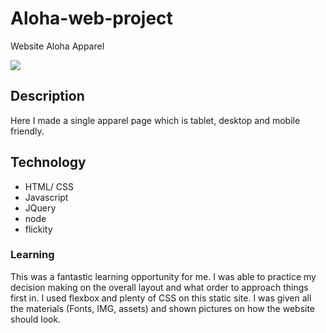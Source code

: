 # Aloha-web-project
Website Aloha Apparel 

![](Aloha-project.gif)



## Description
Here I made a single apparel page which is tablet, desktop and mobile friendly.



## Technology
* HTML/ CSS
* Javascript
* JQuery
* node
* flickity

### Learning

This was a fantastic learning opportunity for me. I was able to practice my decision making on the overall layout and what order to approach things first in. I used flexbox and plenty of CSS on this static site. I was given all the materials (Fonts, IMG, assets) and shown pictures on how the website should look.

